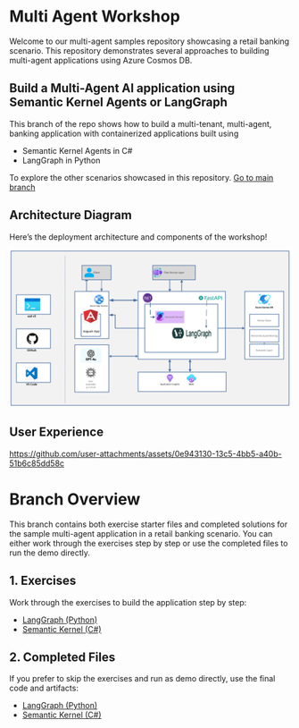 # Multi Agent Workshop

Welcome to our multi-agent samples repository showcasing a retail banking scenario. This repository demonstrates several approaches to building multi-agent applications using Azure Cosmos DB.

## Build a Multi-Agent AI application using Semantic Kernel Agents or LangGraph

This branch of the repo shows how to build a multi-tenant, multi-agent, banking application with containerized applications built using 

- Semantic Kernel Agents in C#
- LangGraph in Python

To explore the other scenarios showcased in this repository. [Go to main branch](https://github.com/banking-multi-agent-workshop/tree/main)


## Architecture Diagram

Here’s the deployment architecture and components of the workshop!

<img src="01_exercises/media/Multi-agent.png" alt="Multi-Agent Image">

## User Experience

https://github.com/user-attachments/assets/0e943130-13c5-4bb5-a40b-51b6c85dd58c


# Branch Overview

This branch contains both exercise starter files and completed solutions for the sample multi-agent application in a retail banking scenario. You can either work through the exercises step by step or use the completed files to run the demo directly.

## 1. Exercises

Work through the exercises to build the application step by step:

- [LangGraph (Python)](01_exercises/python/workshop/Module-0.md)  
- [Semantic Kernel (C#)](01_exercises/csharp/workshop/Module-0.md)  

## 2. Completed Files

If you prefer to skip the exercises and run as demo directly, use the final code and artifacts:

- [LangGraph (Python)](02_completed/python/README.md)  
- [Semantic Kernel (C#)](02_completed/csharp/README.md)
